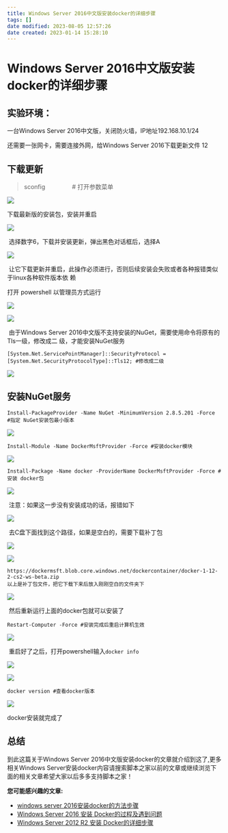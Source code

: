 ```yaml
---
title: Windows Server 2016中文版安装docker的详细步骤
tags: []
date modified: 2023-08-05 12:57:26
date created: 2023-01-14 15:28:10
---
```

# Windows Server 2016中文版安装docker的详细步骤
## 实验环境：

一台Windows Server 2016中文版，关闭防火墙，IP地址192.168.10.1/24

还需要一张网卡，需要连接外网，给Windows Server 2016下载更新文件 12

## 下载更新

> sconfig                # 打开参数菜单

![](Rsources/Assets/d10571585cd029d07b8b7be165a71108-2022071510284530.png)

下载最新版的安装包，安装并重启

![](Rsources/Assets/558ae7f429125e25199f16a88a9a9b22-2022071510284531.png)

 选择数字6，下载并安装更新，弹出黑色对话框后，选择A

![](Rsources/Assets/966c6db199f07f65ebb54b7048452313-2022071510284532.png)

 让它下载更新并重启，此操作必须进行，否则后续安装会失败或者各种报错类似于linux各种软件版本依 赖

打开 powershell 以管理员方式运行

![](Rsources/Assets/c0e9db97ec426be85161d78d01c08f58-2022071510284533.jpg)

![](Rsources/Assets/a87c8650f4c9c30e2b64c5a3a57e9182-2022071510284534.png)

 由于Windows Server 2016中文版不支持安装的NuGet，需要使用命令将原有的Tls一级，修改成二 级，才能安装NuGet服务

```plain
[System.Net.ServicePointManager]::SecurityProtocol =  
[System.Net.SecurityProtocolType]::Tls12; #修改成二级
```

![](Rsources/Assets/0f26799e36eb51e2cfb0bd7fa613717a-2022071510284635.png)

## 安装NuGet服务 

```plain
Install-PackageProvider -Name NuGet -MinimumVersion 2.8.5.201 -Force
#指定 NuGet安装包最小版本
```

![](Rsources/Assets/e397a6fe4208eab76463a22575fc90a9-2022071510284636.png)

```plain
Install-Module -Name DockerMsftProvider -Force #安装docker模块
```

![](Rsources/Assets/d222d99e1b11eb1b01804f63698b8bae-2022071510284637.png)

```plain
Install-Package -Name docker -ProviderName DockerMsftProvider -Force #安装 docker包
```

![](Rsources/Assets/db74754324f5be23f10e841a0f627e56-2022071510284638.png)

 注意：如果这一步没有安装成功的话，报错如下

![](Rsources/Assets/eafcbc6f6617d97850ce7debd471c1f9-2022071510284639.jpg)

 去C盘下面找到这个路径，如果是空白的，需要下载补丁包

![](Rsources/Assets/e198ba1f41316bcc7014a11a8819d116-2022071510284740.jpg)

![](Rsources/Assets/a975e897b871eb5844226043918f74d5-2022071510284741.png)

```plain
https://dockermsft.blob.core.windows.net/dockercontainer/docker-1-12-2-cs2-ws-beta.zip
以上是补丁包文件，把它下载下来后放入刚刚空白的文件夹下
```

![](Rsources/Assets/578ce1e995a095d31b6c5cf470ea24f8-2022071510284742.png)

 然后重新运行上面的docker包就可以安装了

```plain
Restart-Computer -Force #安装完成后重启计算机生效
```

![](Rsources/Assets/b26e5ff301aa1fde910f6cd9a0fbb056-2022071510284743.png)

 重启好了之后，打开powershell输入`docker info`

![](Rsources/Assets/c4e5dc8d95d36e53e31a76a0a2e10b9e-2022071510284744.jpg)

![](Rsources/Assets/dbe90a144c77259f08ae5e40e9b6d5d6-2022071510284745.png)

```plain
docker version #查看docker版本
```

![](Rsources/Assets/0861d539f1b8020656c5fa417f473d8b-2022071510284846.jpg)

docker安装就完成了

## 总结

到此这篇关于Windows Server 2016中文版安装docker的文章就介绍到这了,更多相关Windows Server安装docker内容请搜索脚本之家以前的文章或继续浏览下面的相关文章希望大家以后多多支持脚本之家！

**您可能感兴趣的文章:**

*   [windows server 2016安装docker的方法步骤](https://www.jb51.net/article/163501.htm "windows server 2016安装docker的方法步骤")
*   [Windows Server 2016 安装 Docker的过程及遇到问题](https://www.jb51.net/article/223961.htm "Windows Server 2016 安装 Docker的过程及遇到问题")
*   [Windows Server 2012 R2 安装 Docker的详细步骤](https://www.jb51.net/article/245184.htm "Windows Server 2012 R2 安装 Docker的详细步骤")